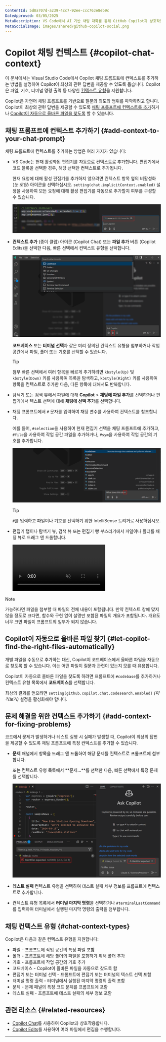 ```yaml
---
ContentId: 5d8a707d-a239-4cc7-92ee-ccc763e8eb9c
DateApproved: 03/05/2025
MetaDescription: VS Code에서 AI 기반 채팅 대화를 통해 GitHub Copilot과 상호작용하여 코드를 생성하고 코드 이해도를 높이며 편집기를 구성할 수 있습니다.
MetaSocialImage: images/shared/github-copilot-social.png
---
```

# Copilot 채팅 컨텍스트 {#copilot-chat-context}

이 문서에서는 Visual Studio Code에서 Copilot 채팅 프롬프트에 컨텍스트를 추가하는 방법을 설명하여 Copilot이 최상의 관련 답변을 제공할 수 있도록 돕습니다. Copilot은 파일, 기호, 터미널 명령 출력 등 다양한 [컨텍스트 유형](#chat-context-types)을 지원합니다.

Copilot은 자연어 채팅 프롬프트를 기반으로 질문의 의도와 범위를 파악하려고 합니다. Copilot이 최상의 관련 답변을 제공할 수 있도록 [채팅 프롬프트에 컨텍스트를 추가](#add-context-to-your-chat-prompt)하거나 [Copilot이 자동으로 올바른 파일을 찾도록](#let-copilot-find-the-right-files-automatically) 할 수 있습니다.

## 채팅 프롬프트에 컨텍스트 추가하기 {#add-context-to-your-chat-prompt}

채팅 프롬프트에 컨텍스트를 추가하는 방법은 여러 가지가 있습니다:

* VS Code는 현재 활성화된 편집기를 자동으로 컨텍스트로 추가합니다. 편집기에서 코드 블록을 선택한 경우, 해당 선택만 컨텍스트로 추가됩니다.

    현재 요청에 대해 활성 편집기를 추가하지 않으려면 컨텍스트 항목 옆의 비활성화(_눈 모양_) 아이콘을 선택하십시오. `setting(chat.implicitContext.enabled)` 설정을 사용하여 모든 요청에 대해 활성 편집기를 자동으로 추가할지 여부를 구성할 수 있습니다.

    ![현재 편집기 선택을 컨텍스트로 보여주는 VS Code Copilot 채팅 뷰의 스크린샷.](./images/copilot-chat/copilot-chat-view-selection-context.png)

* **컨텍스트 추가** (종이 클립) 아이콘 (Copilot Chat) 또는 **파일 추가** 버튼 (Copilot Edits)을 선택한 다음, 빠른 선택에서 컨텍스트 유형을 선택합니다.

    ![Attach context 버튼과 컨텍스트 빠른 선택을 보여주는 VS Code Copilot 채팅 뷰의 스크린샷.](./images/copilot-chat/copilot-chat-view-attach-context.png)

    **코드베이스** 또는 **터미널 선택**과 같은 미리 정의된 컨텍스트 유형을 첨부하거나 작업 공간에서 파일, 폴더 또는 기호를 선택할 수 있습니다.

    > [!TIP]
    > 첨부 빠른 선택에서 여러 항목을 빠르게 추가하려면 `kbstyle(Up)` 및 `kbstyle(Down)` 키를 사용하여 목록을 탐색하고, `kbstyle(Right)` 키를 사용하여 항목을 컨텍스트로 추가한 다음, 다른 항목에 대해서도 반복합니다.

* 탐색기 또는 검색 뷰에서 파일에 대해 **Copilot** > **채팅에 파일 추가**를 선택하거나 편집기에서 텍스트 선택에 대해 **채팅에 선택 추가**를 선택합니다.

* 채팅 프롬프트에서 `#` 문자를 입력하여 채팅 변수를 사용하여 컨텍스트를 참조합니다.

    예를 들어, `#selection`을 사용하여 현재 편집기 선택을 채팅 프롬프트에 추가하고, `#file`을 사용하여 작업 공간 파일을 추가하거나, `#sym`을 사용하여 작업 공간의 기호를 추가합니다.

    ![채팅 변수 선택기를 보여주는 VS Code Copilot 채팅 뷰의 스크린샷.](./images/copilot-chat/copilot-chat-view-chat-variables.png)

    > [!TIP]
    > `#`를 입력하고 파일이나 기호를 선택하기 위한 IntelliSense 트리거로 사용하십시오.

* 편집기 탭이나 탐색기 뷰, 검색 뷰 또는 편집기 빵 부스러기에서 파일이나 폴더를 채팅 뷰로 드래그 앤 드롭합니다.

    <video src="images/copilot-chat/copilot-attach-dnd.mp4" title="채팅으로 파일과 편집기를 드래그하는 모습" autoplay loop controls muted></video>

> [!NOTE]
> 가능하다면 파일을 첨부할 때 파일의 전체 내용이 포함됩니다. 만약 컨텍스트 창에 맞지 않을 정도로 크다면, 함수와 구현 없이 설명만 포함된 파일의 개요가 포함됩니다. 개요도 너무 크면 파일이 프롬프트의 일부가 되지 않습니다.

## Copilot이 자동으로 올바른 파일 찾기 {#let-copilot-find-the-right-files-automatically}

개별 파일을 수동으로 추가하는 대신, Copilot이 코드베이스에서 올바른 파일을 자동으로 찾도록 할 수 있습니다. 이는 어떤 파일이 질문과 관련이 있는지 모를 때 유용합니다.

Copilot이 자동으로 올바른 파일을 찾도록 하려면 프롬프트에 `#codebase`를 추가하거나 컨텍스트 유형 목록에서 **코드베이스**를 선택합니다.

최상의 결과를 얻으려면 `setting(github.copilot.chat.codesearch.enabled)` _(미리보기)_ 설정을 활성화해야 합니다.

## 문제 해결을 위한 컨텍스트 추가하기 {#add-context-for-fixing-problems}

코드에서 문제가 발생하거나 테스트 실행 시 실패가 발생할 때, Copilot이 최상의 답변을 제공할 수 있도록 채팅 프롬프트에 특정 컨텍스트를 추가할 수 있습니다.

* **문제** 패널에서 항목을 드래그 앤 드롭하여 해당 문제를 컨텍스트로 프롬프트에 첨부합니다.

    또는 컨텍스트 유형 목록에서 **문제...**를 선택한 다음, 빠른 선택에서 특정 문제를 선택합니다.

    ![문제가 채팅 입력 필드에 첨부된 채팅 뷰의 스크린샷으로, 문제 패널에서 드래그 앤 드롭한 결과입니다.](./images/copilot-chat/copilot-chat-attach-problem.png)

* **테스트 실패** 컨텍스트 유형을 선택하여 테스트 실패 세부 정보를 프롬프트에 컨텍스트로 추가합니다.

* 컨텍스트 유형 목록에서 **터미널 마지막 명령**을 선택하거나 `#terminalLastCommand`를 입력하여 터미널에서 실행된 마지막 명령의 출력을 첨부합니다.

## 채팅 컨텍스트 유형 {#chat-context-types}

Copilot은 다음과 같은 컨텍스트 유형을 지원합니다:

* 파일 - 프롬프트에 작업 공간의 특정 파일 포함
* 폴더 - 프롬프트에 해당 폴더의 파일을 포함하기 위해 폴더 추가
* 기호 - 프롬프트에 작업 공간의 기호 추가
* 코드베이스 - Copilot이 올바른 파일을 자동으로 찾도록 함
* 편집기 또는 터미널 선택 - 프롬프트에 편집기 또는 터미널의 텍스트 선택 포함
* 터미널 명령 출력 - 터미널에서 실행된 마지막 명령의 출력 포함
* 문제 - 문제 패널의 특정 코드 문제를 프롬프트에 포함
* 테스트 실패 - 프롬프트에 테스트 실패의 세부 정보 포함

## 관련 리소스 {#related-resources}

* [Copilot Chat](/docs/copilot/copilot-chat.md)를 사용하여 Copilot과 상호작용합니다.
* [Copilot Edits](/docs/copilot/copilot-edits.md)를 사용하여 여러 파일에서 편집을 수행합니다.
---